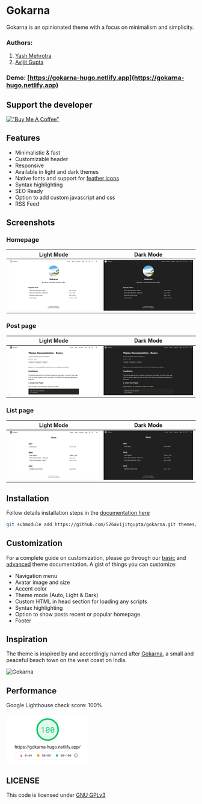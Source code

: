 # Gokarna

Gokarna is an opinionated theme with a focus on minimalism and simplicity.

### Authors:

1. [Yash Mehrotra](https://yashmehrotra.com)
2. [Avijit Gupta](https://twitter.com/526avijit)

### Demo: [https://gokarna-hugo.netlify.app](https://gokarna-hugo.netlify.app)

## Support the developer

[!["Buy Me A Coffee"](https://www.buymeacoffee.com/assets/img/custom_images/orange_img.png)](https://www.buymeacoffee.com/avijitgupta)

## Features

- Minimalistic & fast
- Customizable header
- Responsive
- Available in light and dark themes
- Native fonts and support for [feather icons](https://feathericons.com/)
- Syntax highlighting
- SEO Ready
- Option to add custom javascript and css
- RSS Feed

## Screenshots

### Homepage

Light Mode                                                      | Dark Mode
:-------------------------:|:-------------------------:
![Light mode](/images/screenshot-light-home.png "Light mode") | ![Dark mode](/images/screenshot-dark-home.png "Dark mode")

### Post page

Light Mode                                                      | Dark Mode
:-------------------------:|:-------------------------:
![Light mode](/images/screenshot-light-post.png "Light mode") | ![Dark mode](/images/screenshot-dark-post.png "Dark mode")

### List page

Light Mode                                                      | Dark Mode
:-------------------------:|:-------------------------:
![Light mode](/images/screenshot-light-list.png "Light mode") | ![Dark mode](/images/screenshot-dark-list.png "Dark mode")



## Installation

Follow details installation steps in the [documentation here](https://gokarna-hugo.netlify.app/posts/theme-documentation-basics/#installation)

```sh
git submodule add https://github.com/526avijitgupta/gokarna.git themes/gokarna
```

## Customization

For a complete guide on customization, please go through our [basic](https://gokarna-hugo.netlify.app/posts/theme-documentation-basics/) and [advanced](https://gokarna-hugo.netlify.app/posts/theme-documentation-advanced/) theme documentation. A gist of things you can customize:

- Navigation menu
- Avatar image and size
- Accent color
- Theme mode (Auto, Light & Dark)
- Custom HTML in head section for loading any scripts
- Syntax highlighting
- Option to show posts recent or popular homepage.
- Footer

## Inspiration

The theme is inspired by and accordingly named after [Gokarna](https://en.wikipedia.org/wiki/Gokarna,_Karnataka), a small and peaceful beach town on the west coast on India.

![Gokarna](/images/gokarna.jpg)

## Performance

Google Lighthouse check score: 100%

![Lighthouse Score](/images/lighthouse.png)

## LICENSE

This code is licensed under [GNU GPLv3](https://www.gnu.org/licenses/gpl-3.0.html)
